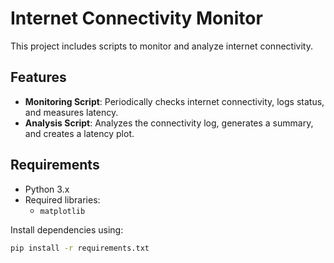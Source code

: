 # Internet Connectivity Monitor

This project includes scripts to monitor and analyze internet connectivity. 

## Features
- **Monitoring Script**: Periodically checks internet connectivity, logs status, and measures latency.
- **Analysis Script**: Analyzes the connectivity log, generates a summary, and creates a latency plot.

## Requirements
- Python 3.x
- Required libraries:
  - `matplotlib`

Install dependencies using:
```bash
pip install -r requirements.txt
